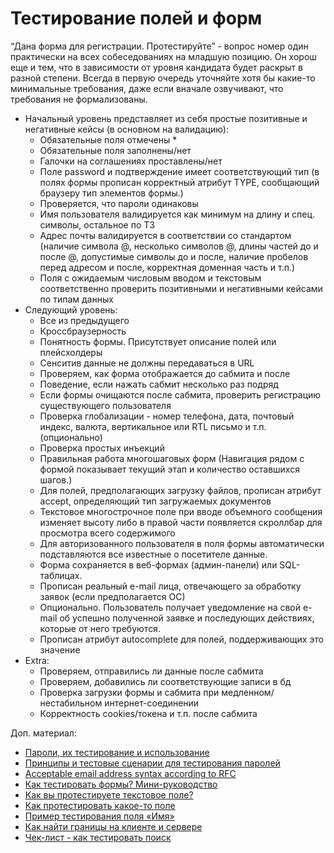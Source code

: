 # Тестирование полей и форм

“Дана форма для регистрации. Протестируйте” - вопрос номер один практически на всех собеседованиях на младшую позицию. Он хорош еще и тем, что в зависимости от уровня кандидата будет раскрыт в разной степени. Всегда в первую очередь уточняйте хотя бы какие-то минимальные требования, даже если вначале озвучивают, что требования не формализованы.

* Начальный уровень представляет из себя простые позитивные и негативные кейсы (в основном на валидацию):
  * Обязательные поля отмечены \*
  * Обязательные поля заполнены/нет
  * Галочки на соглашениях проставлены/нет
  * Поле password и подтверждение имеет соответствующий тип (в полях формы прописан корректный атрибут TYPE, сообщающий браузеру тип элементов формы.)
  * Проверяется, что пароли одинаковы
  * Имя пользователя валидируется как минимум на длину и спец. символы, остальное по ТЗ
  * Адрес почты валидируется в соответствии со стандартом (наличие символа @, несколько символов @, длины частей до и после @, допустимые символы до и после, наличие пробелов перед адресом и после, корректная доменная часть и т.п.)
  * Поля с ожидаемым числовым вводом и текстовым соответственно проверить позитивными и негативными кейсами по типам данных
* Следующий уровень:
  * Все из предыдущего
  * Кроссбраузерность
  * Понятность формы. Присутствует описание полей или плейсхолдеры
  * Сенситив данные не должны передаваться в URL
  * Проверяем, как форма отображается до сабмита и после
  * Поведение, если нажать сабмит несколько раз подряд
  * Если формы очищаются после сабмита, проверить регистрацию существующего пользователя
  * Проверка глобализации - номер телефона, дата, почтовый индекс, валюта, вертикальное или RTL письмо и т.п. (опционально)
  * Проверка простых инъекций
  * Правильная работа многошаговых форм (Навигация рядом с формой показывает текущий этап и количество оставшихся шагов.)
  * Для полей, предполагающих загрузку файлов, прописан атрибут accept, определяющий тип загружаемых документов
  * Текстовое многострочное поле при вводе объемного сообщения изменяет высоту либо в правой части появляется скроллбар для просмотра всего содержимого
  * Для авторизованного пользователя в поля формы автоматически подставляются все известные о посетителе данные.
  * Форма сохраняется в веб-формах (админ-панели) или SQL-таблицах.
  * Прописан реальный e-mail лица, отвечающего за обработку заявок (если предполагается ОС)
  * Опционально. Пользователь получает уведомление на свой e-mail об успешно полученной заявке и последующих действиях, которые от него требуются.
  * Прописан атрибут autocomplete для полей, поддерживающих это значение
* Extra:
  * Проверяем, отправились ли данные после сабмита
  * Проверяем, добавились ли соответствующие записи в бд
  * Проверка загрузки формы и сабмита при медленном/нестабильном интернет-соединении
  * Корректность cookies/токена и т.п. после сабмита

Доп. материал:

* [Пароли, их тестирование и использование](https://training.qatestlab.com/blog/technical-articles/testing-and-using-passwords/)
* [Принципы и тестовые сценарии для тестирования паролей](https://testmatick.com/ru/osobennosti-testirovaniya-parolej/)
* [Acceptable email address syntax according to RFC](https://www.mailboxvalidator.com/resources/articles/acceptable-email-address-syntax-rfc/)
* [Как тестировать формы? Мини-руководство](https://testengineer.ru/mini-gajd-po-testirovaniyu-form/)
* [Как вы протестируете текстовое поле?](https://software-testing.ru/library/testing/test-analysis/3713-how-would-you-test-text-field)
* [Как протестировать какое-то поле](https://www.youtube.com/https://youtube.com/watch?v=Q0kSqdOzFvw)
* [Пример тестирования поля «Имя»](https://www.youtube.com/https://youtube.com/watch?v=3-5RbtRaYnk)
* [Как найти границы на клиенте и сервере](https://habr.com/ru/post/510458/)
* [Чек-лист - как тестировать поиск](http://okiseleva.blogspot.com/2021/09/blog-post.html)

